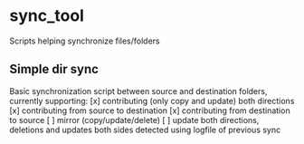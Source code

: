 # sync_tool

Scripts helping synchronize files/folders

## Simple dir sync

Basic synchronization script between source and destination folders, currently supporting:
 [x] contributing (only copy and update) both directions
 [x] contributing from source to destination
 [x] contributing from destination to source
 [ ] mirror (copy/update/delete)
 [ ] update both directions, deletions and updates both sides detected using logfile of previous sync
